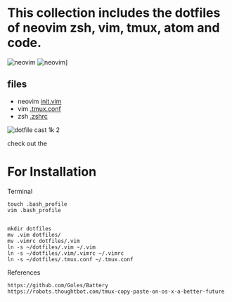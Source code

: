 # This collection includes the dotfiles of neovim zsh, vim, tmux, atom and code.

![neovim](https://cloud.githubusercontent.com/assets/19645990/20860136/0498f136-b93f-11e6-9887-f4ead14078ce.gif)
![neovim](https://cloud.githubusercontent.com/assets/19645990/20860150/42b74904-b93f-11e6-9073-5a9ca39e09dc.gif)]

## files
* neovim [init.vim](https://github.com/wangsongiam/dotfiles/blob/master/nvim/init.vim)
* vim [.tmux.conf](https://github.com/wangsongiam/dotfiles/blob/master/.tmux.conf)
* zsh [.zshrc](https://github.com/wangsongiam/dotfiles/blob/master/.zshrc)

![dotfile cast 1k
2](https://cloud.githubusercontent.com/assets/19645990/16610534/5f89bac0-438e-11e6-866f-342825f8ffd8.gif)

check out the

# For Installation

Terminal

    touch .bash_profile
    vim .bash_profile


    mkdir dotfiles
    mv .vim dotfiles/
    mv .vimrc dotfiles/.vim
    ln -s ~/dotfiles/.vim ~/.vim
    ln -s ~/dotfiles/.vim/.vimrc ~/.vimrc
    ln -s ~/dotfiles/.tmux.conf ~/.tmux.conf

References

    https://github.com/Goles/Battery
    https://robots.thoughtbot.com/tmux-copy-paste-on-os-x-a-better-future
